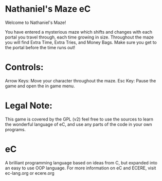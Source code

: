 Nathaniel's Maze eC
===================

Welcome to Nathaniel's Maze! 

You have entered a mysterious maze which shifts and changes with each portal you travel through, each time growing in size. 
Throughout the maze you will find Extra Time, Extra Tries, and Money Bags. Make sure you get to the portal before the time 
runs out!

Controls:
=========
Arrow Keys: Move your character throughout the maze.
Esc Key: Pause the game and open the in game menu.

Legal Note:
===========
This game is covered by the GPL (v2) feel free to use the sources to learn the wonderful language of eC, and use any parts
of the code in your own programs. 

eC
==
A brilliant programming language based on ideas from C, but expanded into an easy to use OOP language.
For more information on eC and ECERE, visit ec-lang.org or ecere.org
